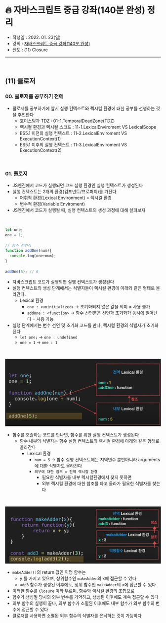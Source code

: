 # 🔥 자바스크립트 중급 강좌(140분 완성) 정리

- 작성일 : 2022. 01. 23(일)
- 강의 : <a href="https://youtu.be/4_WLS9Lj6n4">자바스크립트 중급 강좌(140분 완성)</a>
- 진도 : (11) Closure

<hr>
<br>

## (11) 클로저
### 00. 클로저를 공부하기 전에
- 클로저를 공부하기에 앞서 실행 컨텍스트와 렉시컬 환경에 대한 공부를 선행하는 것을 추천한다
  - 호이스팅과 TDZ : 01-1.TemporalDeadZone(TDZ) 
  - 렉시컬 환경과 렉시컬 스코프 : 11-1.LexicalEnviroment VS LexicalScope
  - ES5.1 이전의 실행 컨텍스트 : 11-2.LexicalEnviroment VS ExecutionContext(1)
  - ES5.1 이후의 실행 컨텍스트 : 11-3.LexicalEnviroment VS ExecutionContext(2)
<br>

### 01. 클로저
- JS엔진에서 코드가 실행되면 코드 실행 환경인 실행 컨텍스트가 생성된다
- 실행 컨텍스트는 2개의 환경(컴포넌트/프로퍼티)를 가진다
  - 어휘적 환경(Lexical Environment) = 렉시컬 환경
  - 변수적 환경(Variable Enviroment)
- JS엔진에서 코드가 실행될 때, 실행 컨텍스트의 생성 과정에 대해 살펴보자

<br>

```javascript
let one;
one = 1;

// 함수 선언식
function addOne(num){
  console.log(one+num);
}

addOne(5); // 6
```
- 자바스크립트 코드가 실행되면 실행 컨텍스트가 생성된다
- 실행 컨텍스트의 생성 단계에서는 식별자들이 렉시컬 환경에 아래와 같은 형태로 올라간다.
  - Lexical 환경
    - `one : <uninitialized>` → 초기화되지 않은 값을 의미 = 사용 불가
    - `addOne : <function>` → 함수 선언분은 선언과 초기화가 동시에 일어난다 = 사용 가능
- 실행 단계에서는 변수 선언 및 초기화 코드를 만나, 렉시컬 환경의 식별자가 초기화된다
  - `let one;` → `one : undefined`
  - `one = 1`  → `one : 1`

<br>

![closure-1](img/11.Closuer-1.png)
- 함수를 호출하는 코드를 만나면, 함수를 위한 실행 컨텍스트가 생성된다
  - 함수 내부의 식별자는 함수 실행 컨텍스트의 렉시컬 환경에 아래와 같은 형태로 올라간다
    - Lexical 환경
      - `num = 5` → 함수 실행 컨텍스트에는 지역변수 뿐만아니라 arguments에 대한 식별자도 올라간다
      - `외부에 대한 참조 = 전역 렉시컬 환경`
        - 필요한 식별자를 내부 렉시컬환경에서 찾지 못하면  
        - 외부 렉시컬 환경에 대한 참조를 타고 올라가 필요한 식별자를 찾는다

<br>

![closure-2](img/11.Closuer-2.png)
- `makeAdder()`의 return 값인 익명 함수는
  - y 를 가지고 있으며, 상위함수인 `makeAdder`의 x에 접근할 수 있다
  - `add3` 함수가 생성된 이후에도, 상위 함수인 `makeAdder`의 x에 접근할 수 있다
- 이러한 함수를 `Closure` 이라 부르며, 함수와 렉시컬 환경의 조합으로
- 함수가 생성될 당시의 외부 변수를 기억하고, 생성된 이후에도 계속 접근할 수 있다
- 외부 함수의 실행이 끝나, 외부 함수가 소멸된 이후에도 내부 함수가 외부 함수의 변수에 접근할 수 있다
- 클로저를 사용하면 소멸된 외부 함수의 식별자를 은닉하는 것이 가능하다








